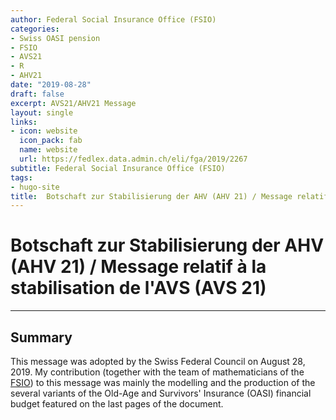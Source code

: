 ```yaml
---
author: Federal Social Insurance Office (FSIO)
categories:
- Swiss OASI pension
- FSIO
- AVS21
- R
- AHV21
date: "2019-08-28"
draft: false
excerpt: AVS21/AHV21 Message
layout: single
links:
- icon: website
  icon_pack: fab
  name: website
  url: https://fedlex.data.admin.ch/eli/fga/2019/2267
subtitle: Federal Social Insurance Office (FSIO)
tags:
- hugo-site
title:  Botschaft zur Stabilisierung der AHV (AHV 21) / Message relatif à la stabilisation de l'AVS (AVS 21)
---
```

# Botschaft zur Stabilisierung der AHV (AHV 21) / Message relatif à la stabilisation de l'AVS (AVS 21)
---

## Summary
This message was adopted by the Swiss Federal Council on August 28, 2019. My contribution (together with the team of mathematicians of the [FSIO](https://www.bsv.admin.ch/bsv/en/home.html)) to this message was mainly the modelling and the production of the several variants of the Old-Age and Survivors' Insurance (OASI) financial budget featured on the last pages of the document.

